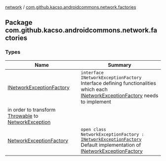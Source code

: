 [network](../index.md) / [com.github.kacso.androidcommons.network.factories](.)

## Package com.github.kacso.androidcommons.network.factories

### Types

| Name | Summary |
|---|---|
| [INetworkExceptionFactory](-i-network-exception-factory/index.md) | `interface INetworkExceptionFactory`<br>Interface defining functionalities which each [INetworkExceptionFactory](-i-network-exception-factory/index.md) needs to implement
in order to transform [Throwable](#) to [NetworkException](../com.github.kacso.androidcommons.network.exceptions/-network-exception/index.md) |
| [NetworkExceptionFactory](-network-exception-factory/index.md) | `open class NetworkExceptionFactory : `[`INetworkExceptionFactory`](-i-network-exception-factory/index.md)<br>Default implementation of [INetworkExceptionFactory](-i-network-exception-factory/index.md) |
